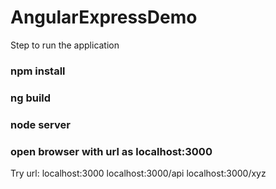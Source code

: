# AngularExpressDemo

Step to run the application

### npm  install
### ng build
### node server
### open browser with url as localhost:3000

Try url:
localhost:3000
localhost:3000/api
localhost:3000/xyz

